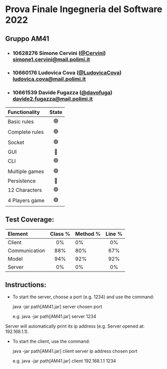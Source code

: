 # Prova Finale Ingegneria del Software 2022
## Gruppo AM41

- ###   10628276   Simone Cervini ([@Cervini](https://github.com/Cervini))<br>simone1.cervini@mail.polimi.it
- ###   10660176    Ludovica Cova ([@LudovicaCova](https://github.com/LudovicaCova))<br>ludovica.cova@mail.polimi.it
- ###   10661539    Davide Fugazza ([@davofuga](https://github.com/davofuga))<br>davide2.fugazza@mail.polimi.it

| Functionality  |                       State                        |
|:---------------|:--------------------------------------------------:|
| Basic rules    | 🟢 |
| Complete rules | 🟢 |
| Socket         | 🟢 |
| GUI            | 🔴 |
| CLI            | 🟢 |
| Multiple games | 🟢 |
| Persistence    | 🔴 |
| 12 Characters  | 🟢 |
| 4 Players game | 🟢 |

## Test Coverage:

| Element       | Class % | Method % | Line % |
|:--------------|:-------:|:---------|:------:|
| Client        |   0%    | 0%       |   0%   |
| Communication |   88%   | 80%      |  67%   |
| Model         |   94%   | 92%      |  92%   |
| Server        |   0%    | 0%       |   0%   |

## Instructions:

* To start the server, choose a port (e.g. 1234) and use the command:

    java -jar path[AM41.jar] server chosen port

    e.g. java -jar path[AM41.jar] server 1234

Server will automatically print its ip address (e.g. Server opened at: 192.168.1.1).

* To start the client, use the command:

    java -jar path[AM41.jar] client server ip address chosen port

    e.g. java -jar path[AM41.jar] client 192.168.1.1 1234


